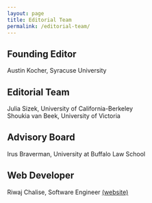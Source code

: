 ```yaml
---
layout: page
title: Editorial Team
permalink: /editorial-team/
---
```


## Founding Editor
Austin Kocher, Syracuse University<br/>

## Editorial Team
Julia Sizek, University of California-Berkeley<br/>
Shoukia van Beek, University of Victoria<br/>

## Advisory Board
Irus Braverman, University at Buffalo Law School<br/>

## Web Developer
Riwaj Chalise, Software Engineer [(website)](https://riwajchalise.com.np/)
